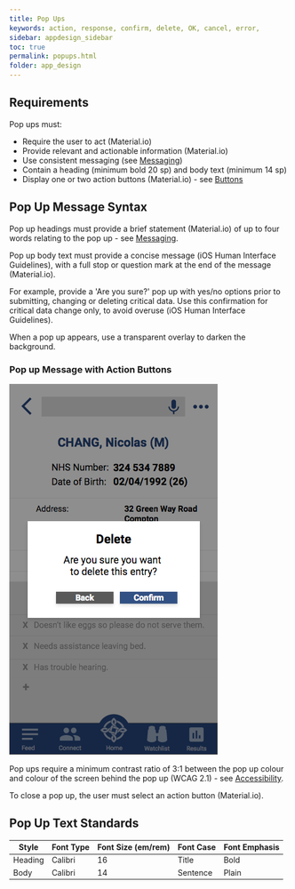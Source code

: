 ```yaml
---
title: Pop Ups   
keywords: action, response, confirm, delete, OK, cancel, error, 
sidebar: appdesign_sidebar
toc: true
permalink: popups.html
folder: app_design 
---
```

## Requirements

Pop ups must: 
* Require the user to act (Material.io)  
* Provide relevant and actionable information (Material.io)  
* Use consistent messaging (see [Messaging](/messaging.html))  
* Contain a heading (minimum bold 20 sp) and body text (minimum 14 sp)  
* Display one or two action buttons (Material.io) - see [Buttons](/buttons.html)

## Pop Up Message Syntax 

Pop up headings must provide a brief statement (Material.io) of up to four words relating to the pop up - see [Messaging](/messaging.html).

Pop up body text must provide a concise message (iOS Human Interface Guidelines), with a full stop or question mark at the end of the message (Material.io).

For example, provide a 'Are you sure?' pop up with yes/no options prior to submitting, changing or deleting critical data. Use this confirmation for critical data change only, to avoid overuse (iOS Human Interface Guidelines).

When a pop up appears, use a transparent overlay to darken the background.

### Pop up Message with Action Buttons

<img class="img-responsive img-thumbnail" src="/images/examples/design-standards-user-interaction-popup.png">

Pop ups require a minimum contrast ratio of 3:1 between the pop up colour and colour of the screen behind the pop up (WCAG 2.1) - see [Accessibility](/accessibility.html).

To close a pop up, the user must select an action button (Material.io).

## Pop Up Text Standards

| Style   | Font Type | Font Size (em/rem) | Font Case | Font Emphasis |
|---------|-----------|--------------------|-----------|---------------|
| Heading | Calibri   | 16                 | Title     | Bold          |
| Body    | Calibri   | 14                 | Sentence  | Plain         |
